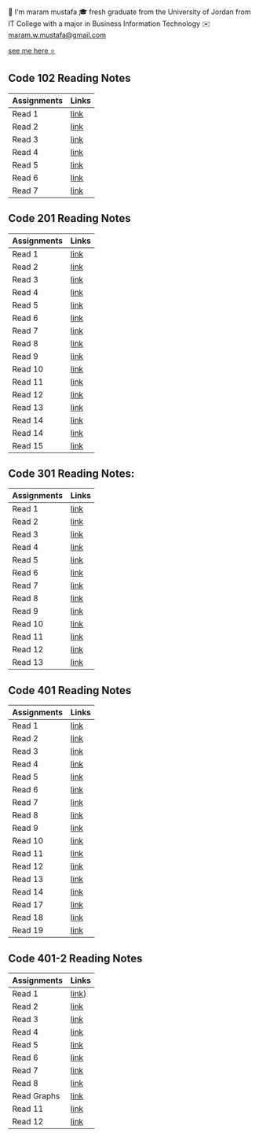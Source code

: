📝 I'm maram mustafa
🎓 fresh graduate from the University of Jordan from IT College with a major in Business Information Technology
✉️ maram.w.mustafa@gmail.com

[see me here ⭐](https://github.com/maram-mustafa)

## Code 102 Reading Notes

| Assignments | Links            |
| ----------- | ---------------- |
| Read 1      | [link](Read1.md) |
| Read 2      | [link](Read2.md) |
| Read 3      | [link](Read3.md) |
| Read 4      | [link](Read4.md) |
| Read 5      | [link](Read5.md) |
| Read 6      | [link](Read6.md) |
| Read 7      | [link](Read7.md) |

## Code 201 Reading Notes

| Assignments | Links                |
| ----------- | -------------------- |
| Read 1      | [link](class-01.md)  |
| Read 2      | [link](class-02.md)  |
| Read 3      | [link](class-03.md)  |
| Read 4      | [link](class-04.md)  |
| Read 5      | [link](class-05.md)  |
| Read 6      | [link](class-06.md)  |
| Read 7      | [link](class-07.md)  |
| Read 8      | [link](class-08.md)  |
| Read 9      | [link](class-09.md)  |
| Read 10     | [link](class-10.md)  |
| Read 11     | [link](class-11.md)  |
| Read 12     | [link](class-12.md)  |
| Read 13     | [link](class-13.md)  |
| Read 14     | [link](class-14a.md) |
| Read 14     | [link](class-14b.md) |
| Read 15     | [link]()             |

## Code 301 Reading Notes:

| Assignments | Links                     |
| ----------- | ------------------------- |
| Read 1      | [link](301/Reading-1.md)  |
| Read 2      | [link](301/Reading-2.md)  |
| Read 3      | [link](301/Reading-3.md)  |
| Read 4      | [link](301/Reading-4.md)  |
| Read 5      | [link](301/Reading-5.md)  |
| Read 6      | [link](301/Reading-6.md)  |
| Read 7      | [link](301/Reading-7.md)  |
| Read 8      | [link](301/Reading-8.md)  |
| Read 9      | [link](301/Reading-9.md)  |
| Read 10     | [link](301/Reading-10.md) |
| Read 11     | [link](301/Reading-11.md) |
| Read 12     | [link](301/Reading-12.md) |
| Read 13     | [link](301/Reading-13.md) |

## Code 401 Reading Notes

| Assignments | Links                     |
| ----------- | ------------------------- |
| Read 1      | [link](401/read1.md)  |
| Read 2      | [link](401/read2.md)  |
| Read 3      | [link](401/read3.md)  |
| Read 4      | [link](401/read4.md)  |
| Read 5      | [link](401/read5.md)  |
| Read 6      | [link](401/read6.md)  |
| Read 7      | [link](401/read8.md)  |
| Read 8      | [link](401/read9.md)  |
| Read 9      | [link](401/read10.md)  |
| Read 10     | [link](401/read11.md) |
| Read 11     | [link](401/read.12.md) |
| Read 12     | [link](401/read13.md) |
| Read 13     | [link](401/read14.md) |
| Read 14     | [link](401/read15.md) |
| Read 17     | [link](401/read.17.md)|
| Read 18     | [link](401/read.18.md)|
| Read 19     | [link](401/read.19..md)|

## Code 401-2 Reading Notes

| Assignments | Links                     |
| ----------- | ------------------------- |
| Read 1      | [link](401-2/READ1.md))  |
| Read 2      | [link](401-2/READ2.md)  |
| Read 3      | [link](401-2/READ3.md)  |
| Read 4      | [link](401-2/READ4.md)  |
| Read 5      | [link](401-2/READ5.md)  |
| Read 6      | [link](401-2/READ6.md)  |
| Read 7      | [link](401-2/READ7.md)  |
| Read 8      | [link](401-2/READ8.md)  |
| Read Graphs      | [link](401-2/READGRAPHS.md)  |
| Read 11    | [link](401-2/READ11.md)  |
| Read 12    | [link](401-2/READ12.md)  |


